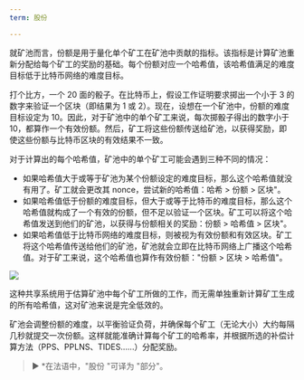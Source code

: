 ```yaml
---
term: 股份

---
```

就矿池而言，份额是用于量化单个矿工在矿池中贡献的指标。该指标是计算矿池重新分配给每个矿工的奖励的基础。每个份额对应一个哈希值，该哈希值满足的难度目标低于比特币网络的难度目标。

打个比方，一个 20 面的骰子。在比特币上，假设工作证明要求掷出一个小于 3 的数字来验证一个区块（即结果为 1 或 2）。现在，设想在一个矿池中，份额的难度目标设定为 10。因此，对于矿池中的单个矿工来说，每次掷骰子得出的数字小于 10，都算作一个有效份额。然后，矿工将这些份额传送给矿池，以获得奖励，即使这些份额与比特币区块的有效结果不一致。

对于计算出的每个哈希值，矿池中的单个矿工可能会遇到三种不同的情况：


- 如果哈希值大于或等于矿池为某个份额设定的难度目标，那么这个哈希值就没有用了。矿工就会更改其 nonce，尝试新的哈希值：哈希 > 份额 > 区块"。
- 如果哈希值低于份额的难度目标，但大于或等于比特币的难度目标，那么这个哈希值就构成了一个有效的份额，但不足以验证一个区块。矿工可以将这个哈希值发送到他们的矿池，以获得与份额相关的奖励：份额 > 哈希值 > 区块"。
- 如果哈希值低于比特币网络的难度目标，则被视为有效份额和有效区块。矿工将这个哈希值传送给他们的矿池，矿池就会立即在比特币网络上广播这个哈希值。对于矿工来说，这个哈希值也算作有效份额："份额 > 区块 > 哈希值"。

![](../../dictionnaire/assets/32.webp)

这种共享系统用于估算矿池中每个矿工所做的工作，而无需单独重新计算矿工生成的所有哈希值，这对矿池来说是完全低效的。

矿池会调整份额的难度，以平衡验证负荷，并确保每个矿工（无论大小）大约每隔几秒就提交一次份额。这样就能准确计算每个矿工的哈希率，并根据所选的补偿计算方法（PPS、PPLNS、TIDES......）分配奖励。

> ► *在法语中，"股份 "可译为 "部分"。